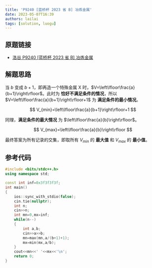 ```yaml
---
title: 'P9240 [蓝桥杯 2023 省 B] 冶炼金属'
date: 2023-05-07T16:39
authors: lailai
tags: [solution, luogu]
---
```


## 原题链接

- [洛谷 P9240 [蓝桥杯 2023 省 B] 冶炼金属](https://www.luogu.com.cn/problem/P9240)

<!-- truncate -->

## 解题思路

当 $b$ 变成 $b+1$，即再造一个特殊金属 X 时，$V=\left\lfloor\frac{a}{b+1}\right\rfloor$。此时为 **恰好不满足条件的情况**，所以 $V=\left\lfloor\frac{a}{b+1}\right\rfloor+1$ 为 **满足条件的最小情况**。

$$
V_{min}=\left\lfloor\frac{a}{b+1}\right\rfloor+1
$$

同理，**满足条件的最大情况** 为 $\left\lfloor\frac{a}{b}\right\rfloor$。

$$
V_{max}=\left\lfloor\frac{a}{b}\right\rfloor
$$

最终答案为所有记录的交集，即取所有 $V_{min}$ 的 **最大值** 和 $V_{max}$ 的 **最小值**。

## 参考代码

```cpp
#include <bits/stdc++.h>
using namespace std;

const int inf=0x3f3f3f3f;
int main()
{
	ios::sync_with_stdio(false);
	cin.tie(nullptr);
	int n;
	cin>>n;
	int mn=0,mx=inf;
	while(n--)
	{
		int a,b;
		cin>>a>>b;
		mn=max(mn,a/(b+1)+1);
		mx=min(mx,a/b);
	}
	cout<<mn<<' '<<mx<<'\n';
	return 0;
}
```
